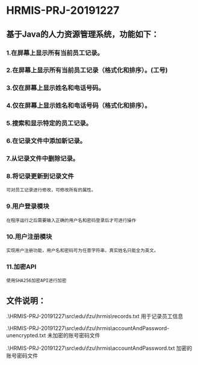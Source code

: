 # HRMIS-PRJ-20191227

## 基于Java的人力资源管理系统，功能如下：

### 1.在屏幕上显示所有当前员工记录。

### 2.在屏幕上显示所有当前员工记录（格式化和排序）。(工号)

### 3.仅在屏幕上显示姓名和电话号码。

### 4.仅在屏幕上显示姓名和电话号码（格式化和排序）。

### 5.搜索和显示特定的员工记录。

### 6.在记录文件中添加新记录。

### 7.从记录文件中删除记录。

### 8.将记录更新到记录文件
	可对员工记录进行修改，可修改所有的属性。
### 9.用户登录模块
	在程序运行之后需要输入正确的用户名和密码登录后才可进行操作
### 10.用户注册模块
	实现用户注册功能，用户名和密码可为任意字符串，真实姓名只能全为英文。
### 11.加密API
	使用SHA256加密API进行加密


## 文件说明：

.\HRMIS-PRJ-20191227\src\edu\fzu\hrmis\records.txt 用于记录员工信息

.\HRMIS-PRJ-20191227\src\edu\fzu\hrmis\accountAndPassword-unencrypted.txt 未加密的账号密码文件

.\HRMIS-PRJ-20191227\src\edu\fzu\hrmis\accountAndPassword.txt 加密的账号密码文件
